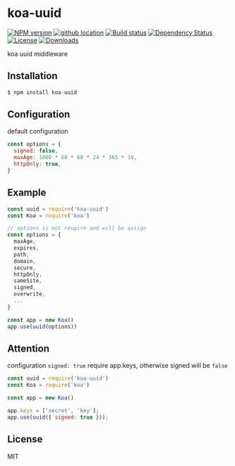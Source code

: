 # koa-uuid

[![NPM version][npm-image]][npm-url]
[![github location][github-tag]][github-url]
[![Build status][travis-image]][travis-url]
[![Dependency Status][david-image]][david-url]
[![License][license-image]][license-url]
[![Downloads][downloads-image]][downloads-url]

koa uuid middleware

## Installation

```js
$ npm install koa-uuid
```

## Configuration

default configuration

```js
const options = {
  signed: false,
  maxAge: 1000 * 60 * 60 * 24 * 365 * 10,
  httpOnly: true,
}
```

## Example

```js
const uuid = require('koa-uuid')
const Koa = require('koa')

// options is not reuqire and will be assign
const options = {
  maxAge,
  expires,
  path,
  domain,
  secure,
  httpOnly,
  sameSite,
  signed,
  overwrite,
  ...
}

const app = new Koa()
app.use(uuid(options))
```

## Attention

configuration ```signed: true``` require app.keys, otherwise signed will be ```false```
```js
const uuid = require('koa-uuid')
const Koa = require('koa')

const app = new Koa()

app.keys = ['secret', 'key'];
app.use(uuid({ signed: true }));
```

## License

  MIT

[npm-image]: https://img.shields.io/npm/v/koa-uuid.svg?style=flat-square
[npm-url]: https://npmjs.org/package/koa-uuid
[github-tag]: http://img.shields.io/github/tag/willworks/koa-uuid.svg?style=flat-square
[github-url]: https://github.com/willworks/koa-uuid/tags
[travis-image]: https://img.shields.io/travis/willworks/koa-uuid.svg?style=flat-square
[travis-url]: https://travis-ci.org/willworks/koa-uuid
[david-image]: http://img.shields.io/david/willworks/koa-uuid.svg?style=flat-square
[david-url]: https://david-dm.org/willworks/koa-uuid
[license-image]: http://img.shields.io/npm/l/koa-uuid.svg?style=flat-square
[license-url]: LICENSE
[downloads-image]: http://img.shields.io/npm/dm/koa-uuid.svg?style=flat-square
[downloads-url]: https://npmjs.org/package/koa-uuid